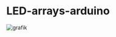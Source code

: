 # LED-arrays-arduino
![grafik](https://user-images.githubusercontent.com/72359748/231977814-f4753764-fd4a-4ab6-8306-7e2a1778b608.png)
